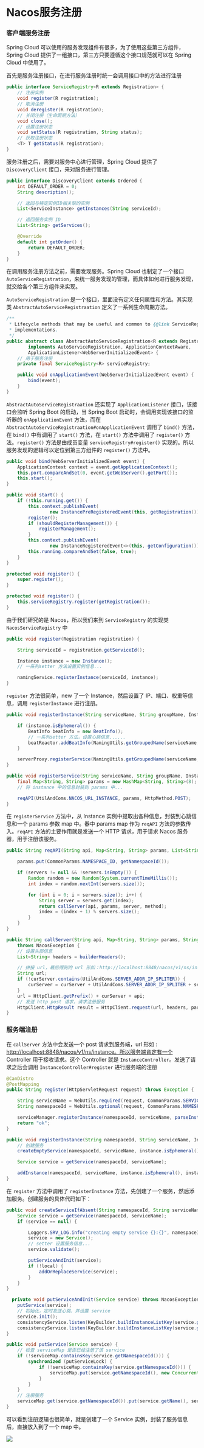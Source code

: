 # Nacos服务注册

### 客户端服务注册

Spring Cloud 可以使用的服务发现组件有很多，为了使用这些第三方组件，Spring Cloud 提供了一组接口，第三方只要遵循这个接口规范就可以在 Spring Cloud 中使用了。

首先是服务注册接口，在进行服务注册时统一会调用接口中的方法进行注册

```java
public interface ServiceRegistry<R extends Registration> {
    // 注册实例
    void register(R registration);
    // 取消注册
    void deregister(R registration);
    // 关闭注册（生命周期方法）
    void close();
    // 设置注册状态
    void setStatus(R registration, String status);
    // 获取注册状态
    <T> T getStatus(R registration);
}
```

服务注册之后，需要对服务中心进行管理，Spring Cloud 提供了 `DiscoveryClient` 接口，来对服务进行管理。

```java
public interface DiscoveryClient extends Ordered {
    int DEFAULT_ORDER = 0;
    String description();

    // 返回与特定实例ID相关联的实例
    List<ServiceInstance> getInstances(String serviceId);

    // 返回服务实例 ID
    List<String> getServices();

    @Override
    default int getOrder() {
        return DEFAULT_ORDER;
    }
}
```

在调用服务注册方法之前，需要发现服务。Spring Cloud 也制定了一个接口 `AutoServiceRegistration`，来统一服务发现的管理，而具体如何进行服务发现，就交给各个第三方组件来实现。

`AutoServiceRegistration` 是一个接口，里面没有定义任何属性和方法。其实现类 `AbstractAutoServiceRegistraation` 定义了一系列生命周期方法。

```java
/**
 * Lifecycle methods that may be useful and common to {@link ServiceRegistry}
 * implementations.
 */
public abstract class AbstractAutoServiceRegistration<R extends Registration>
        implements AutoServiceRegistration, ApplicationContextAware,
        ApplicationListener<WebServerInitializedEvent> {
    // 用于服务注册
    private final ServiceRegistry<R> serviceRegistry;

    public void onApplicationEvent(WebServerInitializedEvent event) {
        bind(event);
    }
}
```

`AbstractAutoServiceRegistraation` 还实现了 `ApplicationListener` 接口，该接口会监听 Spring Boot 的启动，当 Spring Boot 启动时，会调用实现该接口的监听器的 `onApplicationEvent` 方法，而在 `AbstractAutoServiceRegistraation#onApplicationEvent` 调用了 `bind()` 方法，在 `bind()` 中有调用了 `start()` 方法，在 `start()` 方法中调用了 `register()` 方法。`register()` 方法是由成员变量 `serviceRegistry#register()` 实现的。所以服务发现的逻辑可以定位到第三方组件的 `register()` 方法中。

```java
public void bind(WebServerInitializedEvent event) {
    ApplicationContext context = event.getApplicationContext();
    this.port.compareAndSet(0, event.getWebServer().getPort());
    this.start();
}

public void start() {
    if (!this.running.get()) {
        this.context.publishEvent(
                new InstancePreRegisteredEvent(this, getRegistration()));
        register();
        if (shouldRegisterManagement()) {
            registerManagement();
        }
        this.context.publishEvent(
                new InstanceRegisteredEvent<>(this, getConfiguration()));
        this.running.compareAndSet(false, true);
    }
}    

protected void register() {
    super.register();
}

protected void register() {
    this.serviceRegistry.register(getRegistration());
}
```

由于我们研究的是 Nacos，所以我们来到 `ServiceRegistry` 的实现类 `NacosServiceRegistry` 中

```java
public void register(Registration registration) {

    String serviceId = registration.getServiceId();

    Instance instance = new Instance();
    // 一系列setter 方法设置实例信息...

    namingService.registerInstance(serviceId, instance);
}
```

`register` 方法很简单，new 了一个 Instance，然后设置了 IP、端口、权重等信息，调用 `registerInstance` 进行注册。

```java
public void registerInstance(String serviceName, String groupName, Instance instance) throws NacosException {

    if (instance.isEphemeral()) {
        BeatInfo beatInfo = new BeatInfo();
        // 一系列setter 方法，设置心跳信息......
        beatReactor.addBeatInfo(NamingUtils.getGroupedName(serviceName, groupName), beatInfo);
    }

    serverProxy.registerService(NamingUtils.getGroupedName(serviceName, groupName), groupName, instance);
}

public void registerService(String serviceName, String groupName, Instance instance) throws NacosException {
    final Map<String, String> params = new HashMap<String, String>(8);
    // 将 instance 中的信息封装到 params 中...

    reqAPI(UtilAndComs.NACOS_URL_INSTANCE, params, HttpMethod.POST);
}
```

在 `registerService` 方法中，从 Instance 实例中提取出各种信息，封装到心跳信息和一个 params 参数 map 中。器中 params map 作为 `reqAPI` 方法的参数传入。`reqAPI` 方法的主要作用就是发送一个 HTTP 请求，用于请求 Nacos 服务器，用于注册该服务。

```java
public String reqAPI(String api, Map<String, String> params, List<String> servers, String method) {

    params.put(CommonParams.NAMESPACE_ID, getNamespaceId());

    if (servers != null && !servers.isEmpty()) {
        Random random = new Random(System.currentTimeMillis());
        int index = random.nextInt(servers.size());

        for (int i = 0; i < servers.size(); i++) {
            String server = servers.get(index);
            return callServer(api, params, server, method);
            index = (index + 1) % servers.size();
        }
    }
}

public String callServer(String api, Map<String, String> params, String curServer, String method)
    throws NacosException {
    // 设置头部信息
    List<String> headers = builderHeaders();

    // 拼接 url，最后得到的 url 形如：http://localhost:8848/nacos/v1/ns/instance
    String url;
    if (!curServer.contains(UtilAndComs.SERVER_ADDR_IP_SPLITER)) {
        curServer = curServer + UtilAndComs.SERVER_ADDR_IP_SPLITER + serverPort;
    }
    url = HttpClient.getPrefix() + curServer + api;
    // 发送 http post 请求，请求注册服务
    HttpClient.HttpResult result = HttpClient.request(url, headers, params, 
}
```

### 服务端注册

在 `callServer` 方法中会发送一个 post 请求到服务端，url 形如 : [http://localhost:8848/nacos/v1/ns/instance。所以服务端肯定有一个](http://localhost:8848/nacos/v1/ns/instance。所以服务端肯定有一个) Controller 用于接收请求。这个 Controller 就是 `InstanceController`。发送了请求之后会调用 `InstanceController#register` 进行服务端的注册

```java
@CanDistro
@PostMapping
public String register(HttpServletRequest request) throws Exception {

    String serviceName = WebUtils.required(request, CommonParams.SERVICE_NAME);
    String namespaceId = WebUtils.optional(request, CommonParams.NAMESPACE_ID, Constants.DEFAULT_NAMESPACE_ID);

    serviceManager.registerInstance(namespaceId, serviceName, parseInstance(request));
    return "ok";
}

public void registerInstance(String namespaceId, String serviceName, Instance instance) throws NacosException {
    // 创建服务
    createEmptyService(namespaceId, serviceName, instance.isEphemeral());

    Service service = getService(namespaceId, serviceName);

    addInstance(namespaceId, serviceName, instance.isEphemeral(), instance);
}
```

在 `register` 方法中调用了 `registerInstance` 方法，先创建了一个服务，然后添加服务。创建服务的具体代码如下：

```java
public void createServiceIfAbsent(String namespaceId, String serviceName, boolean local, Cluster cluster) throws NacosException {
    Service service = getService(namespaceId, serviceName);
    if (service == null) {

        Loggers.SRV_LOG.info("creating empty service {}:{}", namespaceId, serviceName);
        service = new Service();
        // setter 设置服务信息...
        service.validate();

        putServiceAndInit(service);
        if (!local) {
            addOrReplaceService(service);
        }
    }
}

  private void putServiceAndInit(Service service) throws NacosException {
    putService(service);
    // 初始化，定时发送心跳，并设置 service
    service.init();
    consistencyService.listen(KeyBuilder.buildInstanceListKey(service.getNamespaceId(), service.getName(), true), service);
    consistencyService.listen(KeyBuilder.buildInstanceListKey(service.getNamespaceId(), service.getName(), false), service);
} 

public void putService(Service service) {
    // 检查 serviceMap 是否已经注册了该 service
    if (!serviceMap.containsKey(service.getNamespaceId())) {
        synchronized (putServiceLock) {
            if (!serviceMap.containsKey(service.getNamespaceId())) {
                serviceMap.put(service.getNamespaceId(), new ConcurrentHashMap<>(16));
            }
        }
    }
    // 注册服务
    serviceMap.get(service.getNamespaceId()).put(service.getName(), service);
}
```

可以看到注册逻辑也很简单，就是创建了一个 Service 实例，封装了服务信息后，直接放入到了一个 map 中。

![](../../.gitbook/assets/nacos-fu-wu-fa-xian-.png)

